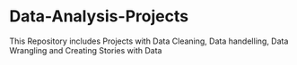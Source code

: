 # Data-Analysis-Projects
This Repository includes Projects with Data Cleaning, Data handelling, Data Wrangling and Creating Stories with Data
